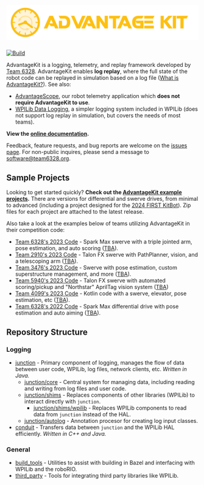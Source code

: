 # ![AdvantageKit](/banner.png)

[![Build](https://github.com/Mechanical-Advantage/AdvantageKit/actions/workflows/build.yml/badge.svg?branch=main&event=push)](https://github.com/Mechanical-Advantage/AdvantageKit/actions/workflows/build.yml)

AdvantageKit is a logging, telemetry, and replay framework developed by [Team 6328](https://littletonrobotics.org). AdvantageKit enables **log replay**, where the full state of the robot code can be replayed in simulation based on a log file ([What is AdvantageKit?](https://docs.advantagekit.org/what-is-advantagekit/)). See also:

- [AdvantageScope](https://github.com/Mechanical-Advantage/AdvantageScope), our robot telemetry application which **does not require AdvantageKit to use**.
- [WPILib Data Logging](https://docs.wpilib.org/en/stable/docs/software/telemetry/datalog.html), a simpler logging system included in WPILib (does not support log replay in simulation, but covers the needs of most teams).

**View the [online documentation](https://docs.advantagekit.org).**

Feedback, feature requests, and bug reports are welcome on the [issues page](https://github.com/Mechanical-Advantage/AdvantageKit/issues). For non-public inquires, please send a message to software@team6328.org.

## Sample Projects

Looking to get started quickly? **Check out the [AdvantageKit example projects](https://docs.advantagekit.org/installation/#new-projects).** There are versions for differential and swerve drives, from minimal to advanced (including a project designed for the [2024 FIRST KitBot](https://www.firstinspires.org/resource-library/frc/kitbot)). Zip files for each project are attached to the latest release.

Also take a look at the examples below of teams utilizing AdvantageKit in their competition code:

- [Team 6328's 2023 Code](https://github.com/Mechanical-Advantage/RobotCode2023) - Spark Max swerve with a triple jointed arm, pose estimation, and auto scoring ([TBA](https://www.thebluealliance.com/team/6328/2023)).
- [Team 2910's 2023 Code](https://github.com/FRCTeam2910/2023CompetitionRobot-Public) - Talon FX swerve with PathPlanner, vision, and a telescoping arm ([TBA](https://www.thebluealliance.com/team/2910/2023)).
- [Team 3476's 2023 Code](https://github.com/FRC3476/FRC-2023) - Swerve with pose estimation, custom superstructure management, and more ([TBA](https://www.thebluealliance.com/team/3476/2023)).
- [Team 5940's 2023 Code](https://github.com/BREAD5940/2023-Onseason) - Talon FX swerve with automated scoring/pickup and "Northstar" AprilTag vision system ([TBA](https://www.thebluealliance.com/team/5940/2023))
- [Team 4099's 2023 Code](https://github.com/team4099/ChargedUp-2023/tree/main) - Kotlin code with a swerve, elevator, pose estimation, etc ([TBA](https://www.thebluealliance.com/team/4099/2023)).
- [Team 6328's 2022 Code](https://github.com/Mechanical-Advantage/RobotCode2022) - Spark Max differential drive with pose estimation and auto aiming ([TBA](https://www.thebluealliance.com/team/6328/2022)).

## Repository Structure

### Logging

- [junction](/junction) - Primary component of logging, manages the flow of data between user code, WPILib, log files, network clients, etc. _Written in Java._
  - [junction/core](/junction/core) - Central system for managing data, including reading and writing from log files and user code.
  - [junction/shims](/junction/shims) - Replaces components of other libraries (WPILib) to interact directly with `junction`.
    - [junction/shims/wpilib](/junction/shims/wpilib) - Replaces WPILib components to read data from `junction` instead of the HAL.
  - [junction/autolog](/junction/autolog) - Annotation procesor for creating log input classes.
- [conduit](/conduit) - Transfers data between `junction` and the WPILib HAL efficiently. _Written in C++ and Java._

### General

- [build_tools](/build_tools) - Utilities to assist with building in Bazel and interfacing with WPILib and the roboRIO.
- [third_party](/third_party) - Tools for integrating third party libraries like WPILib.
